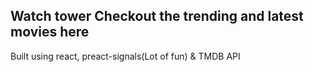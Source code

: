 ## Watch tower Checkout the trending and latest movies here

Built using react, preact-signals(Lot of fun) & TMDB API

